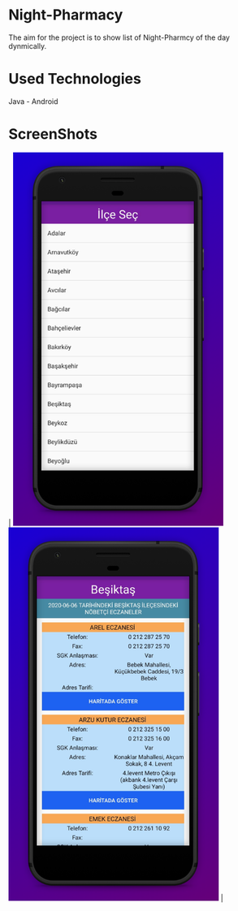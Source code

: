 #  Night-Pharmacy
The aim for the project is to show list of Night-Pharmcy of the day dynmically.

# Used Technologies
Java - Android

# ScreenShots
| <img src="SS1.jpg" width="414"> <img src="SS2.jpg" width="414"> |

